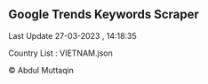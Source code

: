 

## Google Trends Keywords Scraper 
 
Last Update 27-03-2023 , 14:18:35

Country List :
VIETNAM.json



© Abdul Muttaqin 
